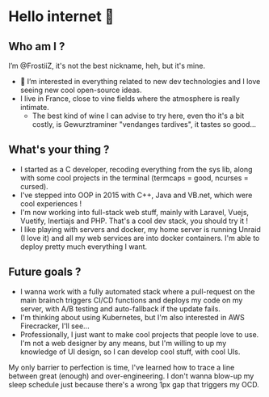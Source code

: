 # Hello internet 👋

## Who am I ?
I’m @FrostiiZ, it's not the best nickname, heh, but it's mine.
- 👀 I’m interested in everything related to new dev technologies and I love seeing new cool open-source ideas.
- I live in France, close to vine fields where the atmosphere is really intimate.
  - The best kind of wine I can advise to try here, even tho it's a bit costly, is Gewurztraminer "vendanges tardives", it tastes so good...

## What's your thing ?
- I started as a C developer, recoding everything from the sys lib, along with some cool projects in the terminal (termcaps = good, ncurses = cursed).
- I've stepped into OOP in 2015 with C++, Java and VB.net, which were cool experiences !
- I'm now working into full-stack web stuff, mainly with Laravel, Vuejs, Vuetify, Inertiajs and PHP. That's a cool dev stack, you should try it !
- I like playing with servers and docker, my home server is running Unraid (I love it) and all my web services are into docker containers. I'm able to deploy pretty much everything I want.

## Future goals ?
- I wanna work with a fully automated stack where a pull-request on the main brainch triggers CI/CD functions and deploys my code on my server, with A/B testing and auto-fallback if the update fails.
- I'm thinking about using Kubernetes, but I'm also interested in AWS Firecracker, I'll see...
- Professionally, I just want to make cool projects that people love to use. I'm not a web designer by any means, but I'm willing to up my knowledge of UI design, so I can develop cool stuff, with cool UIs.

My only barrier to perfection is time, I've learned how to trace a line between great (enough) and over-engineering. I don't wanna blow-up my sleep schedule just because there's a wrong 1px gap that triggers my OCD.

<!---
FrostiiZ/FrostiiZ is a ✨ special ✨ repository because its `README.md` (this file) appears on your GitHub profile.
You can click the Preview link to take a look at your changes.
--->
